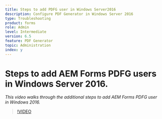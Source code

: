 ```yaml
---
title: Steps to add PDFG user in Windows Server2016
description: Configure PDF Generator in Windows Server 2016 
type: Troubleshooting
product: forms 
role: Admin 
level: Intermediate
version: 6.5
feature: PDF Generator
topic: Administration 
index: y
---
```


# Steps to add AEM Forms PDFG users in Windows Server 2016.

*This video walks through the additional steps to add AEM Forms PDFG user in Windows 2016.*

>[!VIDEO](https://video.tv.adobe.com/v/335479?quality=9&learn=on)

